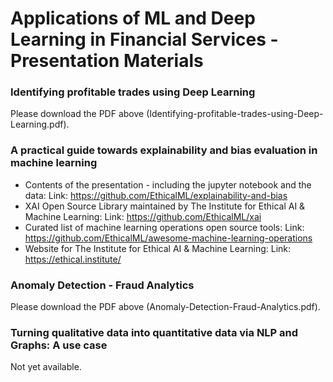 # Applications of ML and Deep Learning in Financial Services - Presentation Materials



### Identifying profitable trades using Deep Learning
Please download the PDF above (Identifying-profitable-trades-using-Deep-Learning.pdf).
### A practical guide towards explainability and bias evaluation in machine learning
* Contents of the presentation - including the jupyter notebook and the data: 
Link: https://github.com/EthicalML/explainability-and-bias
* XAI Open Source Library maintained by The Institute for Ethical AI & Machine Learning: 
Link: https://github.com/EthicalML/xai
* Curated list of machine learning operations open source tools: 
Link: https://github.com/EthicalML/awesome-machine-learning-operations
* Website for The Institute for Ethical AI & Machine Learning: 
Link: https://ethical.institute/

### Anomaly Detection - Fraud Analytics
Please download the PDF above (Anomaly-Detection-Fraud-Analytics.pdf).
### Turning qualitative data into quantitative data via NLP and Graphs: A use case
Not yet available.

